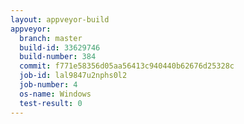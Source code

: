 ```yaml
---
layout: appveyor-build
appveyor:
  branch: master
  build-id: 33629746
  build-number: 384
  commit: f771e58356d05aa56413c940440b62676d25328c
  job-id: lal9847u2nphs0l2
  job-number: 4
  os-name: Windows
  test-result: 0
---
```

